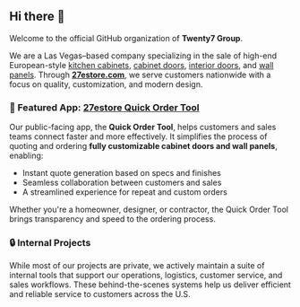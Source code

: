 ## Hi there 👋

Welcome to the official GitHub organization of **Twenty7 Group**.

We are a Las Vegas–based company specializing in the sale of high-end European-style [kitchen cabinets](https://www.27estore.com/kitchen-cabinets?utm_source=github&utm_medium=referral&utm_campaign=public_readme), [cabinet doors](https://www.27estore.com/cabinet-doors?utm_source=github&utm_medium=referral&utm_campaign=public_readme), [interior doors](https://www.27estore.com/interior-doors?utm_source=github&utm_medium=referral&utm_campaign=public_readme), and [wall panels](https://www.27estore.com/wall-paneling?utm_source=github&utm_medium=referral&utm_campaign=public_readme). Through **[27estore.com](https://www.27estore.com/?utm_source=github&utm_medium=referral&utm_campaign=public_readme)**, we serve customers nationwide with a focus on quality, customization, and modern design.

### 🚀 Featured App: [27estore Quick Order Tool](https://orders.27estore.com/?utm_source=github&utm_medium=referral&utm_campaign=public_readme)

Our public-facing app, the **Quick Order Tool**, helps customers and sales teams connect faster and more effectively. It simplifies the process of quoting and ordering **fully customizable cabinet doors and wall panels**, enabling:

- Instant quote generation based on specs and finishes  
- Seamless collaboration between customers and sales  
- A streamlined experience for repeat and custom orders

Whether you're a homeowner, designer, or contractor, the Quick Order Tool brings transparency and speed to the ordering process.

### 🔒 Internal Projects

While most of our projects are private, we actively maintain a suite of internal tools that support our operations, logistics, customer service, and sales workflows. These behind-the-scenes systems help us deliver efficient and reliable service to customers across the U.S.
